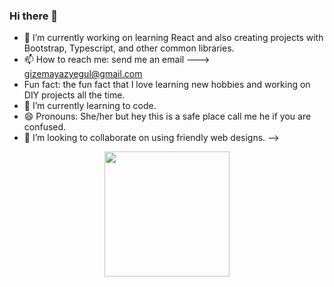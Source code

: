 ### Hi there 👋

<!--
**gizemayegul/gizemayegul** is a ✨ _special_ ✨ repository because its `README.md` (this file) appears on your GitHub profile.

Here are some ideas to get you started:
--->

-  🔭 I’m currently working on learning React and also creating projects with Bootstrap, Typescript, and other common libraries.
- 📫 How to reach me: send me an email ---> gizemayazyegul@gmail.com
- Fun fact: the fun fact that I love learning new hobbies and working on DIY projects all the time.
- 🌱 I’m currently learning to code.
- 😄 Pronouns: She/her but hey this is a safe place call me he if you are confused.
- 👯 I’m looking to collaborate on using friendly web designs.
-->
<div id="header" align="center">
  <img src="https://media.giphy.com/media/2IudUHdI075HL02Pkk/giphy.gif" width="200"/>
</div>

